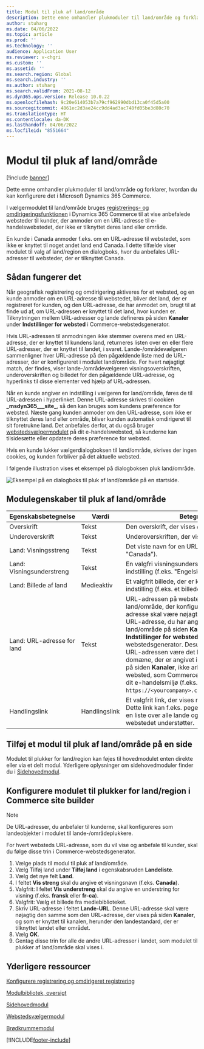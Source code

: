```yaml
---
title: Modul til pluk af land/område
description: Dette emne omhandler plukmoduler til land/område og forklarer, hvordan du kan konfigurere det i Microsoft Dynamics 365 Commerce.
author: stuharg
ms.date: 04/06/2022
ms.topic: article
ms.prod: ''
ms.technology: ''
audience: Application User
ms.reviewer: v-chgri
ms.custom: ''
ms.assetid: ''
ms.search.region: Global
ms.search.industry: ''
ms.author: stuharg
ms.search.validFrom: 2021-08-12
ms.dyn365.ops.version: Release 10.0.22
ms.openlocfilehash: 9c20e614053b7a79cf962990dbd13ca0f45d5a00
ms.sourcegitcommit: 4861ec2d3ae24cc9dd4ad3ac748fd05be3d80c70
ms.translationtype: HT
ms.contentlocale: da-DK
ms.lasthandoff: 04/06/2022
ms.locfileid: "8551664"
---
```

# <a name="countryregion-picker-module"></a>Modul til pluk af land/område

[!include [banner](includes/banner.md)]

Dette emne omhandler plukmoduler til land/område og forklarer, hvordan du kan konfigurere det i Microsoft Dynamics 365 Commerce.

I vælgermodulet til land/område bruges [registrerings- og omdirigeringsfunktionen](geo-detection-redirection.md) i Dynamics 365 Commerce til at vise anbefalede websteder til kunder, der anmoder om en URL-adresse til e-handelswebstedet, der ikke er tilknyttet deres land eller område.

En kunde i Canada anmoder f.eks. om en URL-adresse til webstedet, som ikke er knyttet til noget andet land end Canada. I dette tilfælde viser modulet til valg af land/region en dialogboks, hvor du anbefales URL-adresser til websteder, der er tilknyttet Canada. 

## <a name="how-it-works"></a>Sådan fungerer det

Når geografisk registrering og omdirigering aktiveres for et websted, og en kunde anmoder om en URL-adresse til webstedet, bliver det land, der er registreret for kunden, og den URL-adresse, de har anmodet om, brugt til at finde ud af, om URL-adressen er knyttet til det land, hvor kunden er. Tilknytningen mellem URL-adresser og lande defineres på siden **Kanaler** under **Indstillinger for websted** i Commerce-webstedsgenerator. 

Hvis URL-adressen til anmodningen ikke stemmer overens med en URL-adresse, der er knyttet til kundens land, returneres listen over en eller flere URL-adresser, der er knyttet til landet, i svaret. Lande-/områdevælgeren sammenligner hver URL-adresse på den pågældende liste med de URL-adresser, der er konfigureret i modulet land/område. For hvert nøjagtigt match, der findes, viser lande-/områdevælgeren visningsoverskriften, underoverskriften og billedet for den pågældende URL-adresse, og hyperlinks til disse elementer ved hjælp af URL-adressen.

Når en kunde angiver en indstilling i vælgeren for land/område, føres de til URL-adressen i hyperlinket. Denne URL-adresse skrives til cookien **\_msdyn365\_\_\_site\_**, så den kan bruges som kundens præference for websted. Næste gang kunden anmoder om den URL-adresse, som ikke er tilknyttet deres land eller område, bliver kunden automatisk omdirigeret til sit foretrukne land. Det anbefales derfor, at du også bruger [webstedsvælgermodulet](site-selector.md) på dit e-handelswebsted, så kunderne kan tilsidesætte eller opdatere deres præference for websted. 

Hvis en kunde lukker vælgerdialogboksen til land/område, skrives der ingen cookies, og kunden forbliver på det aktuelle websted. 

I følgende illustration vises et eksempel på dialogboksen pluk land/område.

![Eksempel på en dialogboks til pluk af land/område på en startside.](./media/Geo_country-region-module-insitu.png)

## <a name="countryregion-picker-module-properties"></a>Modulegenskaber til pluk af land/område

| Egenskabsbetegnelse              | Værdi       | Betegnelse                                                  |
| -------------------------- | ----------- | ------------------------------------------------------------ |
| Overskrift                    | Tekst        | Den overskrift, der vises øverst i dialogboksen.       |
| Underoverskrift                 | Tekst        | Underoverskriften, der vises under overskriften.               |
| Land: Visningsstreng    | Tekst        | Det viste navn for en URL-indstilling (f.eks. "Canada").   |
| Land: Visningsunderstreng | Tekst        | En valgfri visningsunderstreng til en URL-indstilling (f.eks. "Engelsk" eller "Fransk"). |
| Land: Billede af land     | Medieaktiv | Et valgfrit billede, der er knyttet til en URL-indstilling (f.eks. et billede af det canadiske flag). |
| Land: URL-adresse for land       | Tekst        | URL-adressen på webstedet for det land/område, der konfigureres. Denne URL-adresse skal være nøjagtig den samme som den URL-adresse, du har angivet for dette land/område på siden **Kanaler** under **Indstillinger for websted** i Commerce-webstedsgenerator. Desuden skal domænet for URL-adressen være det brugerdefinerede domæne, der er angivet i feltet **Match domæne** på siden **Kanaler**, ikke arbejdsadressen på det websted, som Commerce leverer, når du opretter dit e-handelsmiljø (f.eks. URL-adressen `https://<yourcompany>.commerce.dynamics.com/`). |
| Handlingslink                | Handlingslink | Et valgfrit link, der vises nederst i dialogboksen. Dette link kan f.eks. pege på en intern side med en liste over alle lande og områder, som webstedet understøtter. |

## <a name="add-a-countryregion-picker-module-to-a-page"></a>Tilføj et modul til pluk af land/område på en side

Modulet til plukker for land/region kan føjes til hovedmodulet enten direkte eller via et delt modul. Yderligere oplysninger om sidehovedmoduler finder du i [Sidehovedmodul](author-header-module.md).

## <a name="configure-the-countryregion-picker-module-in-commerce-site-builder"></a>Konfigurere modulet til plukker for land/region i Commerce site builder

> [!NOTE]
> De URL-adresser, du anbefaler til kunderne, skal konfigureres som landeobjekter i modulet til lande-/områdeplukkere.

For hvert websteds URL-adresse, som du vil vise og anbefale til kunder, skal du følge disse trin i Commerce-webstedsgenerator.

1. Vælge plads til modul til pluk af land/område.
1. Vælg Tilføj land under **Tilføj land** i egenskabsruden **Landeliste**.
1. Vælg det nye felt **Land**.
1. I feltet **Vis streng** skal du angive et visningsnavn (f.eks. **Canada**).
1. Valgfrit: I feltet **Vis understreng** skal du angive en understring for visning (f.eks. **fransk** eller **fr-ca**).
1. Valgfrit: Vælg et billede fra mediebiblioteket.
1. Skriv URL-adresse i feltet **Lande-URL**. Denne URL-adresse skal være nøjagtig den samme som den URL-adresse, der vises på siden **Kanaler**, og som er knyttet til kanalen, herunder den landestandard, der er tilknyttet landet eller området. 
1. Vælg **OK**.
1. Gentag disse trin for alle de andre URL-adresser i landet, som modulet til plukker af land/område skal vises i.

## <a name="additional-resources"></a>Yderligere ressourcer

[Konfigurere registrering og omdirigeret registrering](geo-detection-redirection.md)

[Modulbibliotek, oversigt](starter-kit-overview.md)

[Sidehovedmodul](author-header-module.md)

[Webstedsvælgermodul](site-selector.md)

[Brødkrummemodul](add-breadcrumb.md)

[!INCLUDE[footer-include](../includes/footer-banner.md)]
